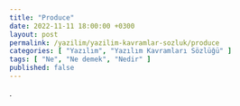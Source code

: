 ```yaml
---
title: "Produce"
date: 2022-11-11 18:00:00 +0300
layout: post
permalink: /yazilim/yazilim-kavramlar-sozluk/produce
categories: [ "Yazılım", "Yazılım Kavramları Sözlüğü" ]
tags: [ "Ne", "Ne demek", "Nedir" ]
published: false
---
```


.
